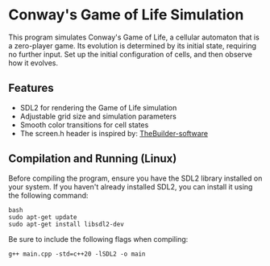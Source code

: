 # Conway's Game of Life Simulation

This program simulates Conway's Game of Life, a cellular automaton that is a zero-player game. Its evolution is determined by its initial state, requiring no further input. Set up the initial configuration of cells, and then observe how it evolves.

## Features

- SDL2 for rendering the Game of Life simulation
- Adjustable grid size and simulation parameters
- Smooth color transitions for cell states
- The screen.h header is inspired by: [TheBuilder-software](https://gist.github.com/TheBuilder-software)

## Compilation and Running (Linux)

Before compiling the program, ensure you have the SDL2 library installed on your system. If you haven't already installed SDL2, you can install it using the following command:

```
bash
sudo apt-get update
sudo apt-get install libsdl2-dev
```

Be sure to include the following flags when compiling:

```
g++ main.cpp -std=c++20 -lSDL2 -o main
```

